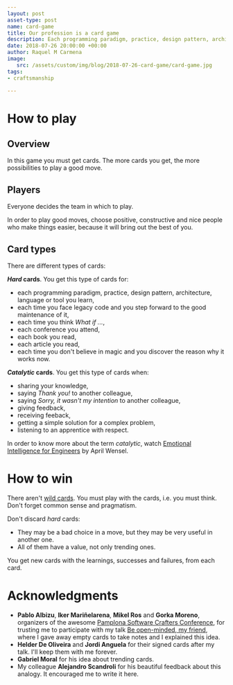 ```yaml
---
layout: post
asset-type: post
name: card-game
title: Our profession is a card game
description: Each programming paradigm, practice, design pattern, architecture, language, tool, ... is a card. 
date: 2018-07-26 20:00:00 +00:00
author: Raquel M Carmena
image:
   src: /assets/custom/img/blog/2018-07-26-card-game/card-game.jpg
tags:
- craftsmanship

---
```


# How to play

## Overview

In this game you must get cards. The more cards you get, the more possibilities to play a good move.

## Players

Everyone decides the team in which to play.

In order to play good moves, choose positive, constructive and nice people who make things easier, because it will bring out the best of you.

## Card types

There are different types of cards:

**_Hard_ cards**. You get this type of cards for:

* each programming paradigm, practice, design pattern, architecture, language or tool you learn,
* each time you face legacy code and you step forward to the good maintenance of it,
* each time you think _What if ..._,
* each conference you attend,
* each book you read,
* each article you read,
* each time you don't believe in magic and you discover the reason why it works now.

**_Catalytic_ cards**. You get this type of cards when:

* sharing your knowledge,
* saying _Thank you!_ to another colleague,
* saying _Sorry, it wasn't my intention_ to another colleague,
* giving feedback,
* receiving feeback,
* getting a simple solution for a complex problem,
* listening to an apprentice with respect.

In order to know more about the term _catalytic_, watch <a href="https://www.youtube.com/watch?v=SJnVhkEx8Cs" target="_blank">Emotional Intelligence for Engineers</a> by April Wensel.

# How to win

There aren't <a href="http://wiki.c2.com/?NoSilverBullet" target="_blank">wild cards</a>. You must play with the cards, i.e. you must think. Don't forget common sense and pragmatism.

Don't discard _hard_ cards:

* They may be a bad choice in a move, but they may be very useful in another one. 
* All of them have a value, not only trending ones.

You get new cards with the learnings, successes and failures, from each card.

# Acknowledgments

* **Pablo Albizu**, **Iker Mariñelarena**, **Mikel Ros** and **Gorka Moreno**, organizers of the awesome <a href="http://pamplonaswcraft.com" target="_blank">Pamplona Software Crafters Conference</a>, for trusting me to participate with my talk <a href="/videos/2018-07-05-be-open-minded-my-friend">Be open-minded, my friend</a>, where I gave away empty cards to take notes and I explained this idea. 
* **Helder De Oliveira** and **Jordi Anguela** for their signed cards after my talk. I'll keep them with me forever.
* **Gabriel Moral** for his idea about trending cards.
* My colleague **Alejandro Scandroli** for his beautiful feedback about this analogy. It encouraged me to write it here.
